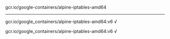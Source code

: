 gcr.io/google-containers/alpine-iptables-amd64 

----
gcr.io/google_containers/alpine-iptables-amd64:v6 √

gcr.io/google_containers/alpine-iptables-amd64:v6 √

